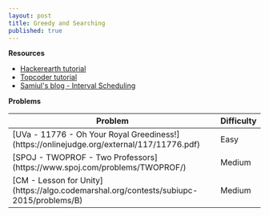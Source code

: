 ```yaml
---
layout: post
title: Greedy and Searching
published: true
---
```


**Resources**
* [Hackerearth tutorial](https://www.hackerearth.com/practice/algorithms/greedy/basics-of-greedy-algorithms/tutorial/)
* [Topcoder tutorial](https://www.topcoder.com/community/competitive-programming/tutorials/greedy-is-good/)
* [Samiul's blog - Interval Scheduling](https://forthright48-web.herokuapp.com/cpps/notes/intervalScheduling.md)

**Problems**
<table>
<colgroup>
<col width="90%" />
<col width="10%" />
</colgroup>
<thead>
<tr class="header">
<th>Problem</th>
<th>Difficulty</th>
</tr>
</thead>
<tbody>
<tr>
<td markdown="span">[UVa - 11776 - Oh Your Royal Greediness!](https://onlinejudge.org/external/117/11776.pdf)</td>
<td markdown="span">Easy</td>
</tr>
<tr>
<td markdown="span">[SPOJ - TWOPROF - Two Professors](https://www.spoj.com/problems/TWOPROF/)</td>
<td markdown="span">Medium</td>
</tr>
<tr>
<td markdown="span">[CM - Lesson for Unity](https://algo.codemarshal.org/contests/subiupc-2015/problems/B)</td>
<td>Medium</td>
</tr>  
</tbody>
</table>

